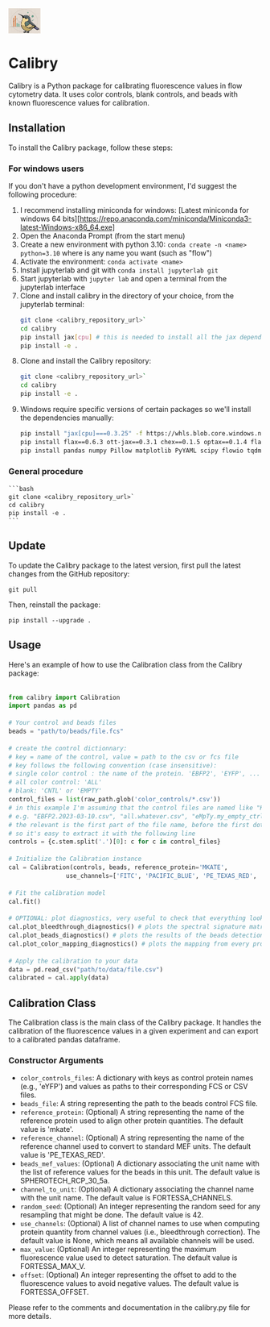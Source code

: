 <img src="docs/logo_sd.png" alt="calibry logo" width="64">

# Calibry

Calibry is a Python package for calibrating fluorescence values in flow cytometry data. 
It uses color controls, blank controls, and beads with known fluorescence values for calibration.

## Installation

To install the Calibry package, follow these steps:

### For windows users
If you don't have a python development environment, I'd suggest the following procedure:

1. I recommend installing miniconda for windows: [Latest miniconda for windows 64 bits][https://repo.anaconda.com/miniconda/Miniconda3-latest-Windows-x86_64.exe]
2. Open the Anaconda Prompt (from the start menu)
3. Create a new environment with python 3.10: `conda create -n <name> python=3.10` where <name> is any name you want (such as "flow")
4. Activate the environment: `conda activate <name>`
5. Install jupyterlab and git with `conda install jupyterlab git`
8. Start jupyterlab with `jupyter lab` and open a terminal from the jupyterlab interface
9. Clone and install calibry in the directory of your choice, from the jupyterlab terminal:
	```bash
	git clone <calibry_repository_url>`
	cd calibry
	pip install jax[cpu] # this is needed to install all the jax dependencies
	pip install -e .
	```
10. Clone and install the Calibry repository:
	```bash
	git clone <calibry_repository_url>`
	cd calibry
	pip install -e .
	```
11. Windows require specific versions of certain packages so we'll install the dependencies manually:
	```bash
	pip install "jax[cpu]===0.3.25" -f https://whls.blob.core.windows.net/unstable/index.html --use-deprecated legacy-resolver
	pip install flax==0.6.3 ott-jax==0.3.1 chex==0.1.5 optax==0.1.4 flax==0.6.3 orbax==0.0.15 --no-deps
	pip install pandas numpy Pillow matplotlib PyYAML scipy flowio tqdm
	```
	

### General procedure
	```bash
	git clone <calibry_repository_url>`
	cd calibry
	pip install -e .
	```

## Update

To update the Calibry package to the latest version, first pull the latest changes from the GitHub repository:

```
git pull
```

Then, reinstall the package:

```
pip install --upgrade .
```

## Usage

Here's an example of how to use the Calibration class from the Calibry package:

```python

from calibry import Calibration
import pandas as pd

# Your control and beads files
beads = "path/to/beads/file.fcs"

# create the control dictionnary:
# key = name of the control, value = path to the csv or fcs file
# key follows the following convention (case insensitive):
# single color control : the name of the protein. 'EBFP2', 'EYFP', ...
# all color control: 'ALL'
# blank: 'CNTL' or 'EMPTY'
control_files = list(raw_path.glob('color_controls/*.csv'))
# in this example I'm assuming that the control files are named like "KEY.blablabla.csv"
# e.g. "EBFP2.2023-03-10.csv", "all.whatever.csv", "eMpTy.my_empty_ctrl.csv"
# the relevant is the first part of the file name, before the first dot
# so it's easy to extract it with the following line
controls = {c.stem.split('.')[0]: c for c in control_files}

# Initialize the Calibration instance
cal = Calibration(controls, beads, reference_protein='MKATE', 
				use_channels=['FITC', 'PACIFIC_BLUE', 'PE_TEXAS_RED', 'APC_ALEXA_700'])

# Fit the calibration model
cal.fit()

# OPTIONAL: plot diagnostics, very useful to check that everything looks right
cal.plot_bleedthrough_diagnostics() # plots the spectral signature matrix
cal.plot_beads_diagnostics() # plots the results of the beads detection, assignment and calibration steps
cal.plot_color_mapping_diagnostics() # plots the mapping from every protein to the reference one

# Apply the calibration to your data
data = pd.read_csv("path/to/data/file.csv")
calibrated = cal.apply(data)
```

## Calibration Class

The Calibration class is the main class of the Calibry package. It handles the calibration of the fluorescence values in a given experiment and can export to a calibrated pandas dataframe.

### Constructor Arguments
- `color_controls_files`: A dictionary with keys as control protein names (e.g., 'eYFP') and values as paths to their corresponding FCS or CSV files.
- `beads_file`: A string representing the path to the beads control FCS file.
- `reference_protein`: (Optional) A string representing the name of the reference protein used to align other protein quantities. The default value is 'mkate'.
- `reference_channel`: (Optional) A string representing the name of the reference channel used to convert to standard MEF units. The default value is 'PE_TEXAS_RED'.
- `beads_mef_values`: (Optional) A dictionary associating the unit name with the list of reference values for the beads in this unit. The default value is SPHEROTECH_RCP_30_5a.
- `channel_to_unit`: (Optional) A dictionary associating the channel name with the unit name. The default value is FORTESSA_CHANNELS.
- `random_seed`: (Optional) An integer representing the random seed for any resampling that might be done. The default value is 42.
- `use_channels`: (Optional) A list of channel names to use when computing protein quantity from channel values (i.e., bleedthrough correction). The default value is None, which means all available channels will be used.
- `max_value`: (Optional) An integer representing the maximum fluorescence value used to detect saturation. The default value is FORTESSA_MAX_V.
- `offset`: (Optional) An integer representing the offset to add to the fluorescence values to avoid negative values. The default value is FORTESSA_OFFSET.


Please refer to the comments and documentation in the calibry.py file for more details.
